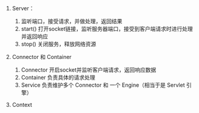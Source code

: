 1. Server：
    1) 监听端口，接受请求，并做处理，返回结果
    2) start() 打开socket链接，监听服务器端口，接受到客户端请求时进行处理并返回响应
    3) stop() 关闭服务，释放网络资源

2. Connector 和 Container
    1) Connector 开启socket并监听客户端请求，返回响应数据
    2) Container 负责具体的请求处理
    3) Service 负责维护多个 Connector 和 一个 Engine（相当于是 Servlet 引擎）

3. Context